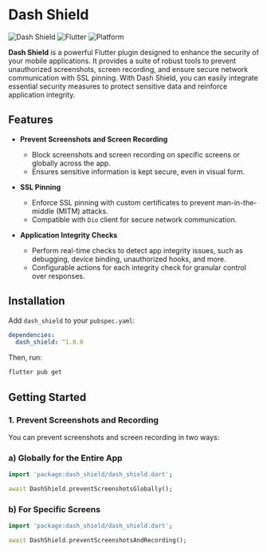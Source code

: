 # Dash Shield

![Dash Shield](https://img.shields.io/badge/security-robust-brightgreen.svg) ![Flutter](https://img.shields.io/badge/flutter-v3.24.3-blue.svg) ![Platform](https://img.shields.io/badge/platform-Android%20|%20IOS-green.svg)

**Dash Shield** is a powerful Flutter plugin designed to enhance the security of your mobile applications. It provides a suite of robust tools to prevent unauthorized screenshots, screen recording, and ensure secure network communication with SSL pinning. With Dash Shield, you can easily integrate essential security measures to protect sensitive data and reinforce application integrity.

## Features

- **Prevent Screenshots and Screen Recording**
   - Block screenshots and screen recording on specific screens or globally across the app.
   - Ensures sensitive information is kept secure, even in visual form.

- **SSL Pinning**
   - Enforce SSL pinning with custom certificates to prevent man-in-the-middle (MITM) attacks.
   - Compatible with `Dio` client for secure network communication.

- **Application Integrity Checks**
   - Perform real-time checks to detect app integrity issues, such as debugging, device binding, unauthorized hooks, and more.
   - Configurable actions for each integrity check for granular control over responses.

## Installation

Add `dash_shield` to your `pubspec.yaml`:

```yaml
dependencies:
  dash_shield: ^1.0.0
```
Then, run:
```bash
flutter pub get
```

## Getting Started
### 1. Prevent Screenshots and Recording
You can prevent screenshots and screen recording in two ways:

### a) Globally for the Entire App
```dart
import 'package:dash_shield/dash_shield.dart';

await DashShield.preventScreenshotsGlobally();
```
### b) For Specific Screens
```dart
import 'package:dash_shield/dash_shield.dart';

await DashShield.preventScreenshotsAndRecording();
```